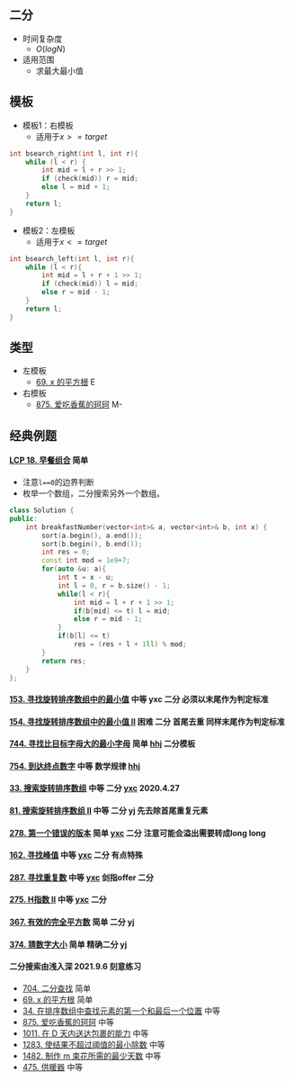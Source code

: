 ## 二分

-   时间复杂度
    -   $O(logN)$
-   适用范围
    -   求最大最小值

## 模板

-   模板1：右模板
    -   适用于$x >= target$

```cpp
int bsearch_right(int l, int r){
    while (l < r) {
        int mid = l + r >> 1;
        if (check(mid)) r = mid;
        else l = mid + 1;
    }
    return l;
}
```

-   模板2：左模板
    -   适用于$x <= target$

```cpp
int bsearch_left(int l, int r){
    while (l < r){
        int mid = l + r + 1 >> 1;
        if (check(mid)) l = mid;
        else r = mid - 1;
    }
    return l;
}
```

## 类型

-   左模板
    -   [69. x 的平方根](https://leetcode-cn.com/problems/sqrtx/) E
-   右模板
    -   [875. 爱吃香蕉的珂珂](https://leetcode-cn.com/problems/koko-eating-bananas/) M-

## 经典例题

#### [LCP 18. 早餐组合](https://leetcode-cn.com/problems/2vYnGI/) 简单

-   注意`l==0`的边界判断
-   枚举一个数组，二分搜索另外一个数组。

```cpp
class Solution {
public:
    int breakfastNumber(vector<int>& a, vector<int>& b, int x) {
        sort(a.begin(), a.end());
        sort(b.begin(), b.end());
        int res = 0;
        const int mod = 1e9+7;
        for(auto &u: a){
            int t = x - u;
            int l = 0, r = b.size() - 1;
            while(l < r){
                int mid = l + r + 1 >> 1;
                if(b[mid] <= t) l = mid;
                else r = mid - 1;
            }
            if(b[l] <= t)
                res = (res + l + 1ll) % mod;
        }
        return res;
    }
};
```



#### [153. 寻找旋转排序数组中的最小值](https://leetcode-cn.com/problems/find-minimum-in-rotated-sorted-array/) 中等 yxc 二分 必须以末尾作为判定标准 

#### [154. 寻找旋转排序数组中的最小值 II](https://leetcode-cn.com/problems/find-minimum-in-rotated-sorted-array-ii/) 困难 二分 首尾去重 同样末尾作为判定标准

#### [744. 寻找比目标字母大的最小字母](https://leetcode-cn.com/problems/find-smallest-letter-greater-than-target/) 简单 [hhj](https://www.bilibili.com/video/av31808790) 二分模板

#### [754. 到达终点数字](https://leetcode-cn.com/problems/reach-a-number/) 中等 数学规律 [hhj](https://www.bilibili.com/video/av31621072) 

#### [33. 搜索旋转排序数组](https://leetcode-cn.com/problems/search-in-rotated-sorted-array/) 中等 二分 [yxc](https://www.bilibili.com/video/av59202632)  2020.4.27

#### [81. 搜索旋转排序数组 II](https://leetcode-cn.com/problems/search-in-rotated-sorted-array-ii/) 中等 二分 yj 先去除首尾重复元素

#### [278. 第一个错误的版本](https://leetcode-cn.com/problems/first-bad-version/) 简单 [yxc](https://www.bilibili.com/video/av59202632) 二分 注意可能会溢出需要转成long long

#### [162. 寻找峰值](https://leetcode-cn.com/problems/find-peak-element/) 中等 [yxc](https://www.bilibili.com/video/av59202632) 二分 有点特殊

#### [287. 寻找重复数](https://leetcode-cn.com/problems/find-the-duplicate-number/) 中等 [yxc](https://www.bilibili.com/video/av59202632) 剑指offer 二分 

#### [275. H指数 II](https://leetcode-cn.com/problems/h-index-ii/) 中等 [yxc](https://www.bilibili.com/video/av59202632) 二分

#### [367. 有效的完全平方数](https://leetcode-cn.com/problems/valid-perfect-square/) 简单 二分 yj

#### [374. 猜数字大小](https://leetcode-cn.com/problems/guess-number-higher-or-lower/) 简单 精确二分 yj

#### 二分搜索由浅入深 2021.9.6 刻意练习

- [704. 二分查找](https://leetcode-cn.com/problems/binary-search/) 简单
- [69. x 的平方根](https://leetcode-cn.com/problems/sqrtx/) 简单
- [34. 在排序数组中查找元素的第一个和最后一个位置](https://leetcode-cn.com/problems/find-first-and-last-position-of-element-in-sorted-array/) 中等
- [875. 爱吃香蕉的珂珂](https://leetcode-cn.com/problems/koko-eating-bananas/) 中等
- [1011. 在 D 天内送达包裹的能力](https://leetcode-cn.com/problems/capacity-to-ship-packages-within-d-days/) 中等
- [1283. 使结果不超过阈值的最小除数](https://leetcode-cn.com/problems/find-the-smallest-divisor-given-a-threshold/) 中等
- [1482. 制作 m 束花所需的最少天数](https://leetcode-cn.com/problems/minimum-number-of-days-to-make-m-bouquets/) 中等
- [475. 供暖器](https://leetcode-cn.com/problems/heaters/) 中等